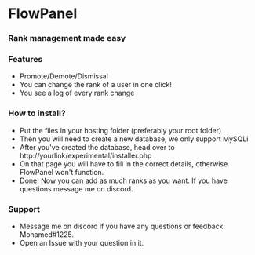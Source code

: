 
# FlowPanel
### Rank management made easy


### Features
* Promote/Demote/Dismissal
* You can change the rank of a user in one click!
* You see a log of every rank change

### How to install?
* Put the files in your hosting folder (preferably your root folder)
* Then you will need to create a new database, we only support MySQLi
* After you've created the database, head over to http://yourlink/experimental/installer.php
* On that page you will have to fill in the correct details, otherwise FlowPanel won't function.
* Done! Now you can add as much ranks as you want. If you have questions message me on discord.

### Support
* Message me on discord if you have any questions or feedback: Mohamed#1225.
* Open an Issue with your question in it.
